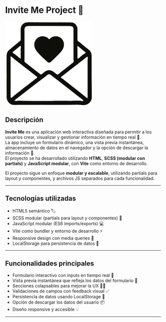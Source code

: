 # Invite Me Project 🚀

![Logo Invite Me](./public/images/favicon_inviteme2.png)

## Descripción

**Invite Me** es una aplicación web interactiva diseñada para permitir a los usuarios crear, visualizar y gestionar información en tiempo real 📝.  
La app incluye un formulario dinámico, una vista previa instantánea, almacenamiento de datos en el navegador y la opción de descargar la información 💾.  
El proyecto se ha desarrollado utilizando **HTML**, **SCSS (modular con partials)** y **JavaScript modular**, con **Vite** como entorno de desarrollo.

El proyecto sigue un enfoque **modular y escalable**, utilizando partials para layout y componentes, y archivos JS separados para cada funcionalidad.

---

## Tecnologías utilizadas

- HTML5 semántico 🏷️
- SCSS modular (partials para layout y componentes) 🎨
- JavaScript modular (ES6 imports/exports) 💻
- Vite como bundler y entorno de desarrollo ⚡
- Responsive design con media queries 📱
- LocalStorage para persistencia de datos 💾

---

## Funcionalidades principales

- Formulario interactivo con inputs en tiempo real 🎉  
- Vista previa instantánea que refleja los datos del formulario 👀  
- Secciones colapsables para mejorar la UX 🐱‍💻  
- Validaciones de campos con feedback visual ✅  
- Persistencia de datos usando LocalStorage 💾  
- Opción de descargar los datos del usuario 📦  
- Diseño responsive y accesible 💡

---
